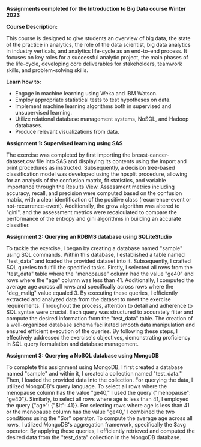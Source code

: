 **Assignments completed for the Introduction to Big Data course Winter 2023**

**Course Description:**

This course is designed to give students an overview of big data, the state of the practice in analytics, the role of the data scientist, 
big data analytics in industry verticals, and analytics life-cycle as an end-to-end process. It focuses on key roles for a successful 
analytic project, the main phases of the life-cycle, developing core deliverables for stakeholders, teamwork skills, and problem-solving skills.

**Learn how to:**

- Engage in machine learning using Weka and IBM Watson.
- Employ appropriate statistical tests to test hypotheses on data.
- Implement machine learning algorithms both in supervised and unsupervised learning.
- Utilize relational database management systems, NoSQL, and Hadoop databases.
- Produce relevant visualizations from data.

**Assignment 1: Supervised learning using SAS**

The exercise was completed by first importing the breast-cancer-dataset.csv file into SAS and displaying its contents using the import and print procedures as instructed. 
Subsequently, a decision tree-based classification model was developed using the hpsplit procedure, allowing for an analysis of the confusion matrix, fit statistics, 
and variable importance through the Results View. Assessment metrics including accuracy, recall, and precision were computed based on the confusion matrix, with a clear 
identification of the positive class (recurrence-event or not-recurrence-event). Additionally, the grow algorithm was altered to "gini", and the assessment metrics were 
recalculated to compare the performance of the entropy and gini algorithms in building an accurate classifier.

**Assignment 2: Querying an RDBMS database using SQLiteStudio**

To tackle the exercise, I began by creating a database named "sample" using SQL commands. Within this database, I established a table named "test_data" and loaded the provided
dataset into it. Subsequently, I crafted SQL queries to fulfill the specified tasks. Firstly, I selected all rows from the "test_data" table where the "menopause" column had the 
value "ge40" and rows where the "age" column was less than 41. Additionally, I computed the average age across all rows and specifically across rows where the "deg_malig" value equaled 3. 
By executing these queries, I efficiently extracted and analyzed data from the dataset to meet the exercise requirements.
Throughout the process, attention to detail and adherence to SQL syntax were crucial. Each query was structured to accurately filter and compute the desired information from the "test_data" table. 
The creation of a well-organized database schema facilitated smooth data manipulation and ensured efficient execution of the queries. By following these steps, I effectively addressed the exercise's 
objectives, demonstrating proficiency in SQL query formulation and database management.

**Assignment 3: Querying a NoSQL database using MongoDB**

To complete this assignment using MongoDB, I first created a database named "sample" and within it, I created a collection named "test_data." Then, I loaded the provided data into the collection. 
For querying the data, I utilized MongoDB's query language. To select all rows where the menopause column has the value "ge40," I used the query {"menopause": "ge40"}. Similarly, to select all rows 
where age is less than 41, I employed the query {"age": {"$lt": 41}}. For selecting rows where age is less than 41 or the menopause column has the value "ge40," I combined the two conditions using 
the "$or" operator. To compute the average age across all rows, I utilized MongoDB's aggregation framework, specifically the $avg operator. By applying these queries, I efficiently retrieved and 
computed the desired data from the "test_data" collection in the MongoDB database.

